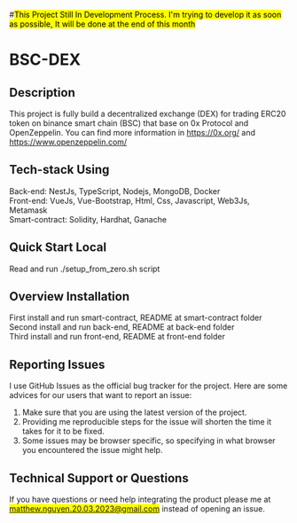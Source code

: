 #<mark>This Project Still In Development Process. I'm trying to develop it as soon as possible, It will be done at the end of this month</mark>
# BSC-DEX
## Description
This project is fully build a decentralized exchange (DEX) for trading ERC20 token on binance smart chain (BSC)
that base on 0x Protocol and OpenZeppelin. You can find more information in
https://0x.org/ and https://www.openzeppelin.com/
## Tech-stack Using
Back-end: NestJs, TypeScript, Nodejs, MongoDB, Docker </br>
Front-end: VueJs, Vue-Bootstrap, Html, Css, Javascript, Web3Js, Metamask </br>
Smart-contract: Solidity, Hardhat, Ganache </br>
## Quick Start Local
Read and run ./setup_from_zero.sh script
## Overview Installation
First install and run smart-contract, README at smart-contract folder </br>
Second install and run back-end, README at back-end folder </br>
Third install and run front-end, README at front-end folder </br>

## Reporting Issues

I use GitHub Issues as the official bug tracker for the project. Here are some advices for our users that want to report an issue:

1. Make sure that you are using the latest version of the project.
2. Providing me reproducible steps for the issue will shorten the time it takes for it to be fixed.
3. Some issues may be browser specific, so specifying in what browser you encountered the issue might help.

## Technical Support or Questions

If you have questions or need help integrating the product please me at <mark>matthew.nguyen.20.03.2023@gmail.com</mark> instead of opening an issue.
